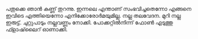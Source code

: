 പതുക്കെ ഞാൻ കണ്ണ് തുറന്നു. ഇന്നലെ എന്താണ് സംഭവിച്ചതെന്നോ എങ്ങനെ ഇവിടെ എത്തിയെന്നോ എനിക്കോരോർമയുമില്ല. നല്ല തലവേദന. മുറി നല്ല ഇരുട്ട്. ചുറ്റുപാടും നല്ലവണ്ണം നോക്കി. പോക്കറ്റിൽനിന്ന് ഫോൺ എടുത്തു ഫ്ളാഷ്‌ലൈറ് ഓണാക്കി. 